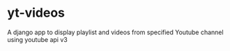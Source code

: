 yt-videos
=========

A django app to display playlist and videos from specified Youtube channel using youtube api v3

